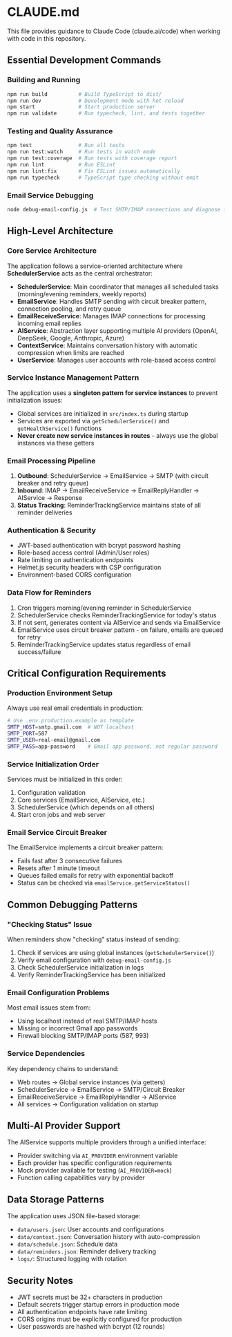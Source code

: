 # CLAUDE.md

This file provides guidance to Claude Code (claude.ai/code) when working with code in this repository.

## Essential Development Commands

### Building and Running
```bash
npm run build          # Build TypeScript to dist/
npm run dev            # Development mode with hot reload
npm start              # Start production server
npm run validate       # Run typecheck, lint, and tests together
```

### Testing and Quality Assurance
```bash
npm test               # Run all tests
npm run test:watch     # Run tests in watch mode
npm run test:coverage  # Run tests with coverage report
npm run lint           # Run ESLint
npm run lint:fix       # Fix ESLint issues automatically
npm run typecheck      # TypeScript type checking without emit
```

### Email Service Debugging
```bash
node debug-email-config.js  # Test SMTP/IMAP connections and diagnose issues
```

## High-Level Architecture

### Core Service Architecture
The application follows a service-oriented architecture where **SchedulerService** acts as the central orchestrator:

- **SchedulerService**: Main coordinator that manages all scheduled tasks (morning/evening reminders, weekly reports)
- **EmailService**: Handles SMTP sending with circuit breaker pattern, connection pooling, and retry queue
- **EmailReceiveService**: Manages IMAP connections for processing incoming email replies
- **AIService**: Abstraction layer supporting multiple AI providers (OpenAI, DeepSeek, Google, Anthropic, Azure)
- **ContextService**: Maintains conversation history with automatic compression when limits are reached
- **UserService**: Manages user accounts with role-based access control

### Service Instance Management Pattern
The application uses a **singleton pattern for service instances** to prevent initialization issues:
- Global services are initialized in `src/index.ts` during startup
- Services are exported via `getSchedulerService()` and `getHealthService()` functions
- **Never create new service instances in routes** - always use the global instances via these getters

### Email Processing Pipeline
1. **Outbound**: SchedulerService → EmailService → SMTP (with circuit breaker and retry queue)
2. **Inbound**: IMAP → EmailReceiveService → EmailReplyHandler → AIService → Response
3. **Status Tracking**: ReminderTrackingService maintains state of all reminder deliveries

### Authentication & Security
- JWT-based authentication with bcrypt password hashing
- Role-based access control (Admin/User roles)
- Rate limiting on authentication endpoints
- Helmet.js security headers with CSP configuration
- Environment-based CORS configuration

### Data Flow for Reminders
1. Cron triggers morning/evening reminder in SchedulerService
2. SchedulerService checks ReminderTrackingService for today's status
3. If not sent, generates content via AIService and sends via EmailService
4. EmailService uses circuit breaker pattern - on failure, emails are queued for retry
5. ReminderTrackingService updates status regardless of email success/failure

## Critical Configuration Requirements

### Production Environment Setup
Always use real email credentials in production:
```bash
# Use .env.production.example as template
SMTP_HOST=smtp.gmail.com  # NOT localhost
SMTP_PORT=587
SMTP_USER=real-email@gmail.com
SMTP_PASS=app-password    # Gmail app password, not regular password
```

### Service Initialization Order
Services must be initialized in this order:
1. Configuration validation
2. Core services (EmailService, AIService, etc.)
3. SchedulerService (which depends on all others)
4. Start cron jobs and web server

### Email Service Circuit Breaker
The EmailService implements a circuit breaker pattern:
- Fails fast after 3 consecutive failures
- Resets after 1 minute timeout
- Queues failed emails for retry with exponential backoff
- Status can be checked via `emailService.getServiceStatus()`

## Common Debugging Patterns

### "Checking Status" Issue
When reminders show "checking" status instead of sending:
1. Check if services are using global instances (`getSchedulerService()`)
2. Verify email configuration with `debug-email-config.js`
3. Check SchedulerService initialization in logs
4. Verify ReminderTrackingService has been initialized

### Email Configuration Problems
Most email issues stem from:
- Using localhost instead of real SMTP/IMAP hosts
- Missing or incorrect Gmail app passwords
- Firewall blocking SMTP/IMAP ports (587, 993)

### Service Dependencies
Key dependency chains to understand:
- Web routes → Global service instances (via getters)
- SchedulerService → EmailService → SMTP/Circuit Breaker
- EmailReceiveService → EmailReplyHandler → AIService
- All services → Configuration validation on startup

## Multi-AI Provider Support

The AIService supports multiple providers through a unified interface:
- Provider switching via `AI_PROVIDER` environment variable
- Each provider has specific configuration requirements
- Mock provider available for testing (`AI_PROVIDER=mock`)
- Function calling capabilities vary by provider

## Data Storage Patterns

The application uses JSON file-based storage:
- `data/users.json`: User accounts and configurations
- `data/context.json`: Conversation history with auto-compression
- `data/schedule.json`: Schedule data
- `data/reminders.json`: Reminder delivery tracking
- `logs/`: Structured logging with rotation

## Security Notes

- JWT secrets must be 32+ characters in production
- Default secrets trigger startup errors in production mode
- All authentication endpoints have rate limiting
- CORS origins must be explicitly configured for production
- User passwords are hashed with bcrypt (12 rounds)